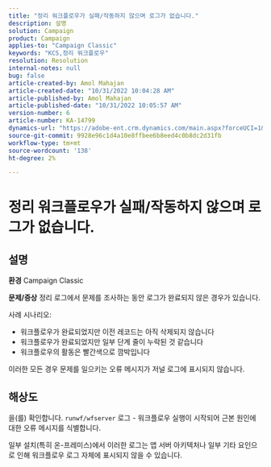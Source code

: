 ```yaml
---
title: "정리 워크플로우가 실패/작동하지 않으며 로그가 없습니다."
description: 설명
solution: Campaign
product: Campaign
applies-to: "Campaign Classic"
keywords: "KCS,정리 워크플로우"
resolution: Resolution
internal-notes: null
bug: false
article-created-by: Amol Mahajan
article-created-date: "10/31/2022 10:04:28 AM"
article-published-by: Amol Mahajan
article-published-date: "10/31/2022 10:05:57 AM"
version-number: 6
article-number: KA-14799
dynamics-url: "https://adobe-ent.crm.dynamics.com/main.aspx?forceUCI=1&pagetype=entityrecord&etn=knowledgearticle&id=271ea964-0359-ed11-9561-6045bd006079"
source-git-commit: 9928e96c1d4a10e8ffbee6b8eed4c0b8dc2d31fb
workflow-type: tm+mt
source-wordcount: '138'
ht-degree: 2%

---
```


# 정리 워크플로우가 실패/작동하지 않으며 로그가 없습니다.

## 설명

<b>환경</b>
Campaign Classic


<b>문제/증상</b>
정리 로그에서 문제를 조사하는 동안 로그가 완료되지 않은 경우가 있습니다.

사례 시나리오:

- 워크플로우가 완료되었지만 이전 레코드는 아직 삭제되지 않습니다
- 워크플로우가 완료되었지만 일부 단계 줄이 누락된 것 같습니다
- 워크플로우의 활동은 빨간색으로 깜박입니다


이러한 모든 경우 문제를 일으키는 오류 메시지가 저널 로그에 표시되지 않습니다.


## 해상도


을(를) 확인합니다. `runwf/wfserver` 로그 - 워크플로우 실행이 시작되어 근본 원인에 대한 오류 메시지를 식별합니다.

일부 설치(특히 온-프레미스)에서 이러한 로그는 앱 서버 아키텍처나 일부 기타 요인으로 인해 워크플로우 로그 자체에 표시되지 않을 수 있습니다.
